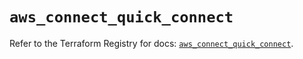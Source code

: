 # `aws_connect_quick_connect`

Refer to the Terraform Registry for docs: [`aws_connect_quick_connect`](https://registry.terraform.io/providers/hashicorp/aws/5.51.0/docs/resources/connect_quick_connect).
